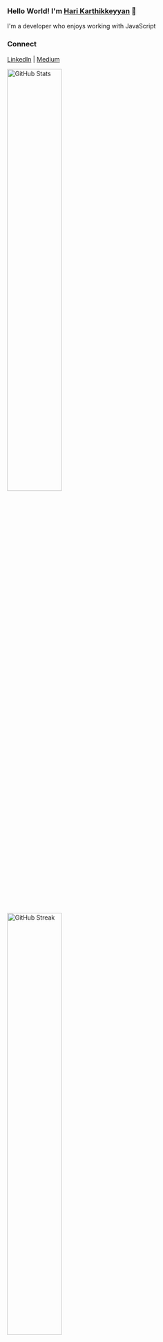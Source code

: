 ### Hello World! I'm [Hari Karthikkeyyan](https://harikarthyk.com/) 👋 

I'm a developer who enjoys working with JavaScript

### Connect
[LinkedIn](https://www.linkedin.com/in/harikarthyk/) | [Medium](https://hari-jsmith494.medium.com/)

<div style="display: hidden; justify-content: space-between;width:100%;align-items:center;gap:10px">
    <img src="https://github-readme-stats.vercel.app/api?username=Harikarthyk&theme=buefy&show_icons=true&count_private=true" alt="GitHub Stats" width="50%">
    <a href="https://git.io/streak-stats"><img src="https://streak-stats.demolab.com?user=Harikarthyk" alt="GitHub Streak" width="50%"/></a>
</div>

